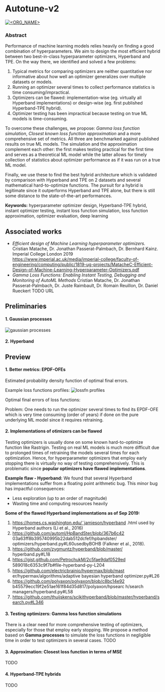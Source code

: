 # Autotune-v2

[![<ORG_NAME>](https://circleci.com/gh/cristianmatache/autotune-v2.svg?style=svg)](https://circleci.com/gh/cristianmatache/autotune-v2)

### Abstract
Performance of machine learning models relies heavily on finding a good combination of hyperparameters. We aim to design the most efficient hybrid between two best-in-class hyperparameter
optimizers, Hyperband and TPE. On the way there, we identified and solved a few problems:

1. Typical metrics for comparing optimizers are neither quantitative nor informative about how
well an optimizer generalizes over multiple datasets or models.
2. Running an optimizer several times to collect performance statistics is time consuming/impractical.
3. Optimizers can be flawed: implementation-wise (eg. virtually all Hyperband implementations) or design-wise (eg. first published Hyperband-TPE hybrid).
4. Optimizer testing has been impractical because testing on true ML models is time-consuming.

To overcome these challenges, we propose: *Gamma loss function simulation*, *Closest known loss
function approximation* and a more comprehensive set of metrics. All three are benchmarked
against published results on true ML models. The simulation and the approximation complement
each other: the first makes testing practical for the first time and serves as a theoretical ML model
while the latter allows for timely collection of statistics about optimizer performance as if it was
run on a true ML model.

Finally, we use these to find the best hybrid architecture which is validated by comparison with
Hyperband and TPE on 2 datasets and several mathematical hard-to-optimize functions. The
pursuit for a hybrid is legitimate since it outperforms Hyperband and TPE alone, but there is still
some distance to the state-of-the-art performances.


**Keywords:** hyperparameter optimizer design, Hyperband-TPE hybrid, instant optimizer testing,
instant loss function simulation, loss function approximation, optimizer evaluation, deep learning


## Associated works
- *Efficient design of Machine Learning hyperparameter optimizers.* Cristian Matache, Dr. Jonathan Passerat-Palmbach, Dr. Bernhard Kainz. Imperial College London 2019 
https://www.imperial.ac.uk/media/imperial-college/faculty-of-engineering/computing/public/1819-ug-projects/MatacheC-Efficient-Design-of-Machine-Learning-Hyperparameter-Optimizers.pdf
- *Gamma Loss Functions: Enabling Instant Testing, Debugging and Monitoring of AutoML Methods* Cristian Matache, Dr. Jonathan Passerat-Palmbach, Dr. Juste Raimbault, Dr. Romain Reuillon, Dr. Daniel Rueckert
TODO URL


## Preliminaries
#### 1. Gaussian processes
![gaussian processes](https://drive.google.com/open?id=1FJ2DQvyEiNNYnfuzfWLQ_NLmN2SJjydk)
#### 2. Hyperband

## Preview
#### 1. Better metrics: EPDF-OFEs
Estimated probability density function of optimal final errors. 

Example loss functions profiles:
![lossfn profiles](https://drive.google.com/file/d/1-vEBhyy0IbGxMTOrQ1bR7cq18kQ8x4mE/view?usp=sharing)

Optimal final errors of loss functions:


Problem: One needs to run the optimizer several times to find its EPDF-OFE which is very time consuming (order of years) if done on the pure underlying ML model since 
it requires retraining.

#### 2. Implementations of otimizers can be flawed
Testing optimizers is usually done on some known hard-to-optimize function like Rastrigin. 
Testing on real ML models is much more difficult due to prolonged times of retraining the models several times for each optimization. 
Hence, for hyperparameter optimizers that employ early stopping there is virtually no way of testing comprehensively. 
This is problematic since **popular optimizers have flawed implementations**.

**Example flaw - Hyperband:**
We found that several Hyperband implementations suffer from a floating point arithmetic bug. This minor bug has impactful consequences:
- Less exploration (up to an order of magnitude)
- Wasting time and computing resources heavily

**Some of the flawed Hyperband implementations as of Sep 2019:**
1. https://homes.cs.washington.edu/˜jamieson/hyperband .html used by Hyperband authors (Li et al., 2016)
2. https://github.com/automl/HpBandSter/blob/367b6c42 03a63ff8b395740995b22dab512dcfef/hpbandster/ optimizers/hyperband.py#L60usedbyBOHB (Falkner et al., 2018). 
3. https://github.com/zygmuntz/hyperband/blob/master/ hyperband.py#L18 
4. https://gist.github.com/PetrochukM/2c5fae9daf0529ed 589018c6353c9f7b#ﬁle-hyperband-py-L204 
5. https://github.com/electricbrainio/hypermax/blob/mast er/hypermax/algorithms/adaptive bayesian hyperband optimizer.py#L26 
6. https://github.com/polyaxon/polyaxon/blob/c8bc14e92 b45579ecc19f2e51ae161f84d35d817/polyaxon/hpsearc h/search managers/hyperband.py#L58 
7. https://github.com/thuijskens/scikithyperband/blob/master/hyperband/search.py#L346


#### 3. Testing optimizers: Gamma loss function simulations
There is a clear need for more comprehensive testing of optimizers, especially for those that employ early stopping. 
We propose a method based on **Gamma processes** to simulate the loss functions in negligible time in order to test optimizers in several cases.
TODO

#### 3. Approximation: Closest loss function in terms of MSE
TODO

#### 4. Hyperband-TPE hybrids
TODO
